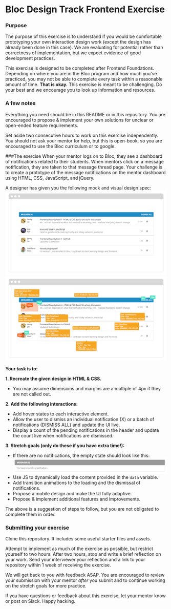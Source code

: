 # Bloc Design Track Frontend Exercise

### Purpose
The purpose of this exercise is to understand if you would be comfortable prototyping your own interaction design work (except the design has already been done in this case). We are evaluating for potential rather than correctness of implementation, but we expect evidence of good development practices.

This exercise is designed to be completed after Frontend Foundations. Depending on where you are in the Bloc program and how much you've practiced, you may not be able to complete every task within a reasonable amount of time. **That is okay.** This exercise is meant to be challenging. Do your best and we encourage you to look up information and resources.

### A few notes
Everything you need should be in this README or in this repository. You are encouraged to propose & implement your own solutions for unclear or open-ended feature requirements.

Set aside two consecutive hours to work on this exercise independently. You should not ask your mentor for help, but this is open-book, so you are encouraged to use the Bloc curriculum or to google.

###The exercise
When your mentor logs on to Bloc, they see a dashboard of notifications related to their students. When mentors click on a message notification, they are taken to that message thread page. Your challenge is to create a prototype of the message notifications on the mentor dashboard using HTML, CSS, JavaScript, and jQuery.

A designer has given you the following mock and visual design spec:
![Mockup of Message Notifications](prompt/notifications_mock.png)
![Comp of Message Notifications](prompt/notifications_comp.png)

**Your task is to:**

**1. Recreate the given design in HTML & CSS.**
- You may assume dimensions and margins are a multiple of 4px if they are not called out.

**2. Add the following interactions:**
- Add hover states to each interactive element.
- Allow the user to dismiss an individual notification (X) or a batch of notifications (DISMISS ALL) and update the UI live.
- Display a count of the pending notifications in the header and update the count live when notifications are dismissed.

**3. Stretch goals (only do these if you have extra time!):**
- If there are no notifications, the empty state should look like this:
 ![Empty Notifications State](prompt/notifications_empty.png)
- Use JS to dynamically load the content provided in the `data` variable.
- Add transition animations to the loading and the dismissal of notifications.
- Propose a mobile design and make the UI fully adaptive.
- Propose & implement additional features and improvements.

The above is a suggestion of steps to follow, but you are not obligated to complete them in order. 

### Submitting your exercise
Clone this repository. It includes some useful starter files and assets.

Attempt to implement as much of the exercise as possible, but restrict yourself to two hours. After two hours, stop and write a brief reflection on your work. Send your interviewer your reflection and a link to your repository within 1 week of receiving the exercise.

We will get back to you with feedback ASAP. You are encouraged to review your submission with your mentor _after_ you submit and to continue working on the stretch goals for more practice.

If you have questions or feedback about this exercise, let your mentor know or post on Slack. Happy hacking.
